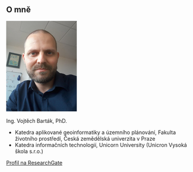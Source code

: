 ## O mně

![](images\profilovka_small.jpg)

Ing. Vojtěch Barták, PhD.

- Katedra aplikované geoinformatiky a územního plánování, Fakulta životního prostředí, Česká zemědělská univerzita v Praze
- Katedra informačních technologií, Unicorn University (Unicron Vysoká škola s.r.o.)

[Profil na ResearchGate](https://www.researchgate.net/profile/Vojtech_Bartak2)